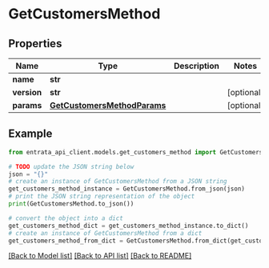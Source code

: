 # GetCustomersMethod


## Properties

Name | Type | Description | Notes
------------ | ------------- | ------------- | -------------
**name** | **str** |  | 
**version** | **str** |  | [optional] 
**params** | [**GetCustomersMethodParams**](GetCustomersMethodParams.md) |  | [optional] 

## Example

```python
from entrata_api_client.models.get_customers_method import GetCustomersMethod

# TODO update the JSON string below
json = "{}"
# create an instance of GetCustomersMethod from a JSON string
get_customers_method_instance = GetCustomersMethod.from_json(json)
# print the JSON string representation of the object
print(GetCustomersMethod.to_json())

# convert the object into a dict
get_customers_method_dict = get_customers_method_instance.to_dict()
# create an instance of GetCustomersMethod from a dict
get_customers_method_from_dict = GetCustomersMethod.from_dict(get_customers_method_dict)
```
[[Back to Model list]](../README.md#documentation-for-models) [[Back to API list]](../README.md#documentation-for-api-endpoints) [[Back to README]](../README.md)


